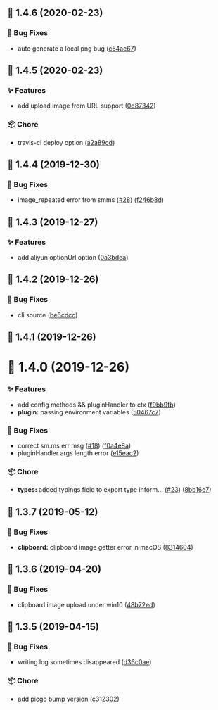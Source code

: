 ## :tada: 1.4.6 (2020-02-23)


### :bug: Bug Fixes

* auto generate a local png bug ([c54ac67](https://github.com/PicGo/PicGo-Core/commit/c54ac67))



## :tada: 1.4.5 (2020-02-23)


### :sparkles: Features

* add upload image from URL support ([0d87342](https://github.com/PicGo/PicGo-Core/commit/0d87342))


### :package: Chore

* travis-ci deploy option ([a2a89cd](https://github.com/PicGo/PicGo-Core/commit/a2a89cd))



## :tada: 1.4.4 (2019-12-30)


### :bug: Bug Fixes

* image_repeated error from smms ([#28](https://github.com/PicGo/PicGo-Core/issues/28)) ([f246b8d](https://github.com/PicGo/PicGo-Core/commit/f246b8d))



## :tada: 1.4.3 (2019-12-27)


### :sparkles: Features

* add aliyun optionUrl option ([0a3bdea](https://github.com/PicGo/PicGo-Core/commit/0a3bdea))



## :tada: 1.4.2 (2019-12-26)


### :bug: Bug Fixes

* cli source ([be6cdcc](https://github.com/PicGo/PicGo-Core/commit/be6cdcc))



## :tada: 1.4.1 (2019-12-26)



# :tada: 1.4.0 (2019-12-26)


### :sparkles: Features

* add config methods && pluginHandler to ctx ([f9bb9fb](https://github.com/PicGo/PicGo-Core/commit/f9bb9fb))
* **plugin:** passing environment variables ([50467c7](https://github.com/PicGo/PicGo-Core/commit/50467c7))


### :bug: Bug Fixes

* correct sm.ms err msg ([#18](https://github.com/PicGo/PicGo-Core/issues/18)) ([f0a4e8a](https://github.com/PicGo/PicGo-Core/commit/f0a4e8a))
* pluginHandler args length error ([e15eac2](https://github.com/PicGo/PicGo-Core/commit/e15eac2))


### :package: Chore

* **types:** added typings field to export type inform… ([#23](https://github.com/PicGo/PicGo-Core/issues/23)) ([8bb16e7](https://github.com/PicGo/PicGo-Core/commit/8bb16e7))



## :tada: 1.3.7 (2019-05-12)


### :bug: Bug Fixes

* **clipboard:** clipboard image getter error in macOS ([8314604](https://github.com/PicGo/PicGo-Core/commit/8314604))



## :tada: 1.3.6 (2019-04-20)


### :bug: Bug Fixes

* clipboard image upload under win10 ([48b72ed](https://github.com/PicGo/PicGo-Core/commit/48b72ed))



## :tada: 1.3.5 (2019-04-15)


### :bug: Bug Fixes

* writing log sometimes disappeared ([d36c0ae](https://github.com/PicGo/PicGo-Core/commit/d36c0ae))


### :package: Chore

* add picgo bump version ([c312302](https://github.com/PicGo/PicGo-Core/commit/c312302))



